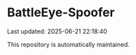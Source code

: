 # BattleEye-Spoofer

Last updated: 2025-06-21 22:18:40

This repository is automatically maintained.
